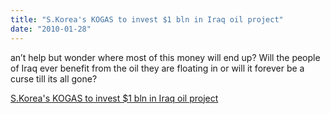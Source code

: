 ```yaml
---
title: "S.Korea's KOGAS to invest $1 bln in Iraq oil project"
date: "2010-01-28"
---
```


an’t help but wonder where most of this money will end up? Will the people of Iraq ever benefit from the oil they are floating in or will it forever be a curse till its all gone?  

  
[S.Korea's KOGAS to invest $1 bln in Iraq oil project](http://www.reuters.com/article/hotStocksNews/idUSSEW00215920100128)
